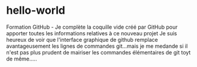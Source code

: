 # hello-world
Formation GitHub - 
Je complète la coquille vide créé par GitHub pour apporter toutes les informations relatives à ce nouveau projet
Je suis heureux de voir que l'interface graphique de github remplace avantageusement les lignes de commandes git...mais je me medande si il n'est pas plus prudent de mairiser les commandes élémentaires de git toyt de même.....
